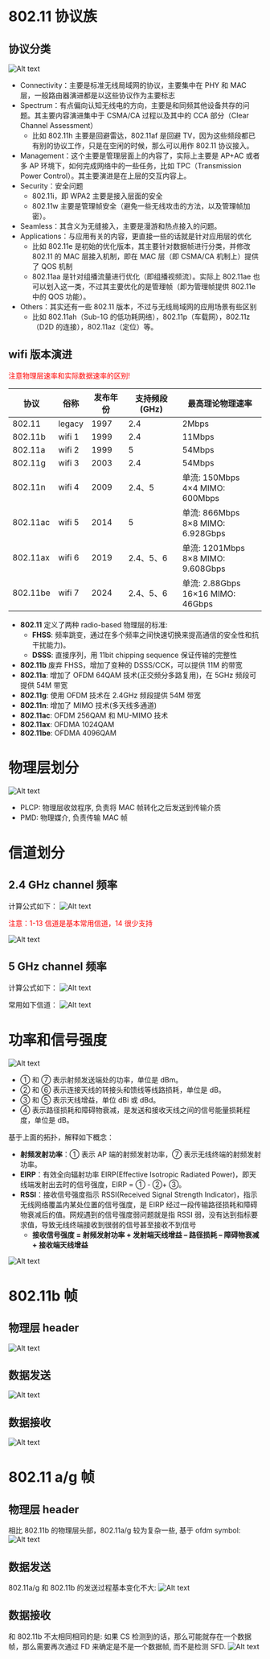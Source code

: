 # 802.11 协议族

## 协议分类

![Alt text](1_phy.assets/image-7.png)

- Connectivity：主要是标准无线局域网的协议，主要集中在 PHY 和 MAC 层，一般路由器演进都是以这些协议作为主要标志
- Spectrum：有点偏向认知无线电的方向，主要是和同频其他设备共存的问题。其主要内容演进集中于 CSMA/CA 过程以及其中的 CCA 部分（Clear Channel Assessment）
  - 比如 802.11h 主要是回避雷达，802.11af 是回避 TV，因为这些频段都已有别的协议工作，只是在空闲的时候，那么可以用作 802.11 协议接入。
- Management：这个主要是管理层面上的内容了，实际上主要是 AP+AC 或者多 AP 环境下，如何完成网络中的一些任务，比如 TPC（Transmission Power Control）。其主要演进是在上层的交互内容上。
- Security：安全问题
  - 802.11i，即 WPA2 主要是接入层面的安全
  - 802.11w 主要是管理帧安全（避免一些无线攻击的方法，以及管理帧加密）。
- Seamless：其含义为无缝接入，主要是漫游和热点接入的问题。
- Applications：与应用有关的内容，更直接一些的话就是针对应用层的优化
  - 比如 802.11e 是初始的优化版本，其主要针对数据帧进行分类，并修改 802.11 的 MAC 层接入机制，即在 MAC 层（即 CSMA/CA 机制上）提供了 QOS 机制
  - 802.11aa 是针对组播流量进行优化（即组播视频流）。实际上 802.11ae 也可以划入这一类，不过其主要优化的是管理帧（即为管理帧提供 802.11e 中的 QOS 功能）。
- Others：其实还有一些 802.11 版本，不过与无线局域网的应用场景有些区别
  - 比如 802.11ah（Sub-1G 的低功耗网络），802.11p（车载网），802.11z（D2D 的连接），802.11az（定位）等。

## wifi 版本演进

<font color='red'>注意物理层速率和实际数据速率的区别!</font>

| 协议     | 俗称   | 发布年份 | 支持频段(GHz) | 最高理论物理速率                      |
| -------- | ------ | -------- | ------------- | ------------------------------------- |
| 802.11   | legacy | 1997     | 2.4           | 2Mbps                                 |
| 802.11b  | wifi 1 | 1999     | 2.4           | 11Mbps                                |
| 802.11a  | wifi 2 | 1999     | 5             | 54Mbps                                |
| 802.11g  | wifi 3 | 2003     | 2.4           | 54Mbps                                |
| 802.11n  | wifi 4 | 2009     | 2.4、5        | 单流: 150Mbps<br>4×4 MIMO: 600Mbps    |
| 802.11ac | wifi 5 | 2014     | 5             | 单流: 866Mbps<br>8×8 MIMO: 6.928Gbps  |
| 802.11ax | wifi 6 | 2019     | 2.4、5、6     | 单流: 1201Mbps<br>8×8 MIMO: 9.608Gbps |
| 802.11be | wifi 7 | 2024     | 2.4、5、6     | 单流: 2.88Gbps<br>16×16 MIMO: 46Gbps  |

- **802.11** 定义了两种 radio-based 物理层的标准:
  - **FHSS**: 频率跳变，通过在多个频率之间快速切换来提高通信的安全性和抗干扰能力)。
  - **DSSS**: 直接序列，用 11bit chipping sequence 保证传输的完整性
- **802.11b** 废弃 FHSS，增加了变种的 DSSS/CCK，可以提供 11M 的带宽
- **802.11a**: 增加了 OFDM 64QAM 技术(正交频分多路复用)，在 5GHz 频段可提供 54M 带宽
- **802.11g**: 使用 OFDM 技术在 2.4GHz 频段提供 54M 带宽
- **802.11n**: 增加了 MIMO 技术(多天线多通道)
- **802.11ac**: OFDM 256QAM 和 MU-MIMO 技术
- **802.11ax**: OFDMA 1024QAM
- **802.11be**: OFDMA 4096QAM

# 物理层划分

![Alt text](1_phy.assets/image-2.png)

- PLCP: 物理层收敛程序, 负责将 MAC 帧转化之后发送到传输介质
- PMD: 物理媒介, 负责传输 MAC 帧

# 信道划分

## 2.4 GHz channel 频率

计算公式如下：
![Alt text](1_phy.assets/image-18.png)

<font color='red'>注意：1-13 信道是基本常用信道，14 很少支持</font>

![Alt text](1_phy.assets/image-17.png)

## 5 GHz channel 频率

计算公式如下：
![Alt text](1_phy.assets/image-26.png)

常用如下信道：
![Alt text](1_phy.assets/image-19.png)

# 功率和信号强度

![Alt text](1_phy.assets/image-20.png)

- ① 和 ⑦ 表示射频发送端处的功率，单位是 dBm。
- ② 和 ⑥ 表示连接天线的转接头和馈线等线路损耗，单位是 dB。
- ③ 和 ⑤ 表示天线增益，单位 dBi 或 dBd。
- ④ 表示路径损耗和障碍物衰减，是发送和接收天线之间的信号能量损耗程度，单位是 dB。

基于上面的拓扑，解释如下概念：

- **射频发射功率**：① 表示 AP 端的射频发射功率，⑦ 表示无线终端的射频发射功率。
- **EIRP**：有效全向辐射功率 EIRP(Effective Isotropic Radiated Power)，即天线端发射出去时的信号强度，EIRP = ① - ②+ ③。
- **RSSI**：接收信号强度指示 RSSI(Received Signal Strength Indicator)，指示无线网络覆盖内某处位置的信号强度，是 EIRP 经过一段传输路径损耗和障碍物衰减后的值。网规遇到的信号强度弱问题就是指 RSSI 弱，没有达到指标要求值，导致无线终端接收到很弱的信号甚至接收不到信号
  - **接收信号强度 = 射频发射功率 + 发射端天线增益 – 路径损耗 – 障碍物衰减 + 接收端天线增益**

![Alt text](1_phy.assets/image-25.png)

# 802.11b 帧

## 物理层 header

![Alt text](1_phy.assets/image.png)

## 数据发送

![Alt text](1_phy.assets/image-1.png)

## 数据接收

![Alt text](1_phy.assets/image-3.png)

# 802.11 a/g 帧

## 物理层 header

相比 802.11b 的物理层头部，802.11a/g 较为复杂一些, 基于 ofdm symbol:
![Alt text](1_phy.assets/image-4.png)

## 数据发送

802.11a/g 和 802.11b 的发送过程基本变化不大:
![Alt text](1_phy.assets/image-5.png)

## 数据接收

和 802.11b 不太相同相同的是: 如果 CS 检测到的话，那么可能就存在一个数据帧，那么需要再次通过 FD 来确定是不是一个数据帧, 而不是检测 SFD.
![Alt text](1_phy.assets/image-6.png)
